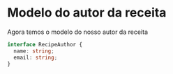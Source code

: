 # Modelo do autor da receita

Agora temos o modelo do nosso autor da receita

```ts
interface RecipeAuthor {
  name: string;
  email: string;
}
```